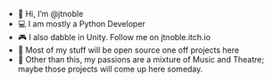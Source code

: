 - 👋 Hi, I’m @jtnoble
- 💻 I am mostly a Python Developer
- 🎮 I also dabble in Unity. Follow me on jtnoble.itch.io
- 👦 Most of my stuff will be open source one off projects here
- 🌱 Other than this, my passions are a mixture of Music and Theatre; maybe those projects will come up here someday.

<!---
jtnoble/jtnoble is a ✨ special ✨ repository because its `README.md` (this file) appears on your GitHub profile.
You can click the Preview link to take a look at your changes.
--->
